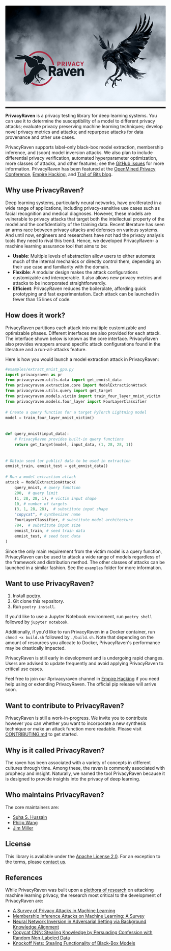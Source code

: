 <p align="center">
 <img swidth="600" height="300" src="images/privacyraven_logo.jpeg">
</p>
<hr style="height:5px"/>

**PrivacyRaven** is a privacy testing library for deep learning systems.
You can use it to determine the susceptibility of a model to different privacy attacks; evaluate privacy preserving machine learning techniques; develop novel privacy metrics and attacks; and repurpose attacks for data provenance and other use cases.

PrivacyRaven supports label-only black-box model extraction, membership inference, and (soon) model inversion attacks.
We also plan to include differential privacy verification, automated hyperparameter optimization, more classes of attacks, and other features; see the [GitHub issues](https://github.com/trailofbits/PrivacyRaven/issues) for more information.
PrivacyRaven has been featured at the [OpenMined Privacy Conference](https://www.youtube.com/watch?v=F46lX5VIoas&list=PLUNOsx6Az_ZGKQd_p4StdZRFQkCBwnaY6&t=2h21m50s), [Empire Hacking](https://www.empirehacking.nyc/), and [Trail of Bits blog](https://blog.trailofbits.com/2020/10/08/privacyraven-has-left-the-nest/).

## Why use PrivacyRaven?

Deep learning systems, particularly neural networks, have proliferated in a wide range of applications, including privacy-sensitive use cases such as facial recognition and medical diagnoses.
However, these models are vulnerable to privacy attacks that target both the intellectual property of the model and the confidentiality of the training data.
Recent literature has seen an arms race between privacy attacks and defenses on various systems.
And until now, engineers and researchers have not had the privacy analysis tools they need to rival this trend.
Hence, we developed PrivacyRaven- a machine learning assurance tool that aims to be:
+ **Usable**: Multiple levels of abstraction allow users to either automate much of the internal mechanics or directly control them, depending on their use case and familiarity with the domain. 
+ **Flexible**: A modular design makes the attack configurations customizable and interoperable. It also allows new privacy metrics and attacks to be incorporated straightforwardly.
+ **Efficient**: PrivacyRaven reduces the boilerplate, affording quick prototyping and fast experimentation. Each attack can be launched in fewer than 15 lines of code.

## How does it work?

PrivacyRaven partitions each attack into multiple customizable and optimizable phases.
Different interfaces are also provided for each attack.
The interface shown below is known as the core interface.
PrivacyRaven also provides wrappers around specific attack configurations found in the literature and a run-all-attacks feature.

Here is how you would launch a model extraction attack in PrivacyRaven:

```python
#examples/extract_mnist_gpu.py
import privacyraven as pr
from privacyraven.utils.data import get_emnist_data
from privacyraven.extraction.core import ModelExtractionAttack
from privacyraven.utils.query import get_target
from privacyraven.models.victim import train_four_layer_mnist_victim
from privacyraven.models.four_layer import FourLayerClassifier

# Create a query function for a target PyTorch Lightning model
model = train_four_layer_mnist_victim()


def query_mnist(input_data):
    # PrivacyRaven provides built-in query functions
    return get_target(model, input_data, (1, 28, 28, 1))


# Obtain seed (or public) data to be used in extraction
emnist_train, emnist_test = get_emnist_data()

# Run a model extraction attack
attack = ModelExtractionAttack(
    query_mnist, # query function
    200,  # query limit
    (1, 28, 28, 1), # victim input shape
    10, # number of targets
    (3, 1, 28, 28),  # substitute input shape
    "copycat", # synthesizer name
    FourLayerClassifier, # substitute model architecture
    784,  # substitute input size
    emnist_train, # seed train data
    emnist_test, # seed test data
)
```
Since the only main requirement from the victim model is a query function, PrivacyRaven can be used to attack a wide range of models regardless of the framework and distribution method.
The other classes of attacks can be launched in a similar fashion. See the `examples` folder for more information.

## Want to use PrivacyRaven?

1. Install [poetry](https://python-poetry.org/docs/).
2. Git clone this repository.
3. Run `poetry install`.

If you'd like to use a Jupyter Notebook environment, run `poetry shell` followed by `jupyter notebook`.

Additionally, if you'd like to run PrivacyRaven in a Docker container, run `chmod +x build.sh` followed by `./build.sh`.  Note that depending on the amount of resources you allocate to Docker, PrivacyRaven's performance may be drastically impacted.

PrivacyRaven is still early in development and is undergoing rapid changes. Users are advised to update frequently and avoid applying PrivacyRaven to critical use cases. 

Feel free to join our #privacyraven channel in [Empire Hacking](https://empireslacking.herokuapp.com/) if you need help using or extending PrivacyRaven.
The official pip release will arrive soon.

## Want to contribute to PrivacyRaven?

PrivacyRaven is still a work-in-progress.
We invite you to contribute however you can whether you want to incorporate a new synthesis technique or make an attack function more readable.
Please visit [CONTRIBUTING.md](https://github.com/trailofbits/PrivacyRaven/blob/master/CONTRIBUTING.md) to get started.

## Why is it called PrivacyRaven?

The raven has been associated with a variety of concepts in different cultures through time.
Among these, the raven is commonly associated with prophecy and insight.
Naturally, we named the tool PrivacyRaven because it is designed to provide insights into the privacy of deep learning.

## Who maintains PrivacyRaven?

The core maintainers are:
+ [Suha S. Hussain](https://github.com/suhacker1)
+ [Philip Wang](https://github.com/pwang00) 
+ [Jim Miller](https://github.com/james-miller-93)

## License

This library is available under the [Apache License 2.0](https://github.com/trailofbits/PrivacyRaven/blob/master/LICENSE).
For an exception to the terms, please [contact us](mailto:opensource@trailofbits.com).

## References

While PrivacyRaven was built upon a [plethora of research](https://github.com/stratosphereips/awesome-ml-privacy-attacks) on attacking machine learning privacy, the research most critical to the development of PrivacyRaven are:

+ [A Survey of Privacy Attacks in Machine Learning](https://arxiv.org/abs/2007.07646)
+ [Membership Inference Attacks on Machine Learning: A Survey](https://arxiv.org/abs/2103.07853)
+ [Neural Network Inversion in Adversarial Setting via Background Knowledge Alignment](https://dl.acm.org/doi/pdf/10.1145/3319535.3354261?casa_token=lDNQ40-4Wa4AAAAA%3Ap9olQ3qMdDZ0n2sl-nNIgk4sOuLRMBTGVTxycZ5wjGpnFPf5lTz-MYw0e8ISggSseHC9T46it5yX)
+ [Copycat CNN: Stealing Knowledge by Persuading Confession with Random Non-Labeled Data](https://ieeexplore.ieee.org/document/8489592)
+ [Knockoff Nets: Stealing Functionality of Black-Box Models](https://arxiv.org/abs/1812.02766)
